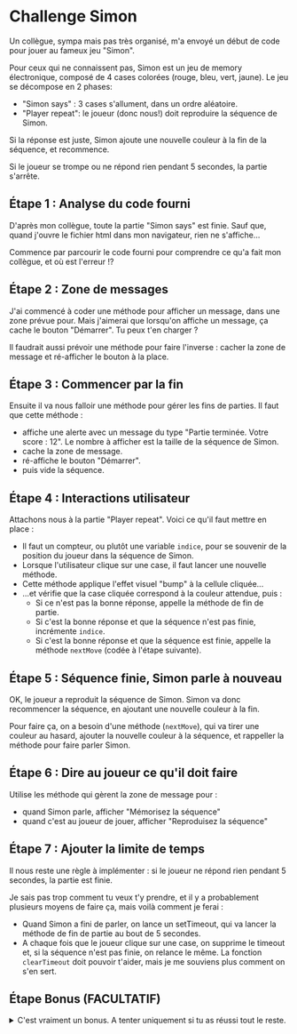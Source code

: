 # Challenge Simon

Un collègue, sympa mais pas très organisé, m'a envoyé un début de code pour jouer au fameux jeu "Simon". 

Pour ceux qui ne connaissent pas, Simon est un jeu de memory électronique, composé de 4 cases colorées (rouge, bleu, vert, jaune). Le jeu se décompose en 2 phases: 
- "Simon says" : 3 cases s'allument, dans un ordre aléatoire.
- "Player repeat": le joueur (donc nous!) doit reproduire la séquence de Simon.

Si la réponse est juste, Simon ajoute une nouvelle couleur à la fin de la séquence, et recommence.

Si le joueur se trompe ou ne répond rien pendant 5 secondes, la partie s'arrête.

## Étape 1 : Analyse du code fourni

D'après mon collègue, toute la partie "Simon says" est finie. Sauf que, quand j'ouvre le fichier html dans mon navigateur, rien ne s'affiche... 

Commence par parcourir le code fourni pour comprendre ce qu'a fait mon collègue, et où est l'erreur !?

## Étape 2 : Zone de messages

J'ai commencé à coder une méthode pour afficher un message, dans une zone prévue pour. Mais j'aimerai que lorsqu'on affiche un message, ça cache le bouton "Démarrer". Tu peux t'en charger ?

Il faudrait aussi prévoir une méthode pour faire l'inverse : cacher la zone de message et ré-afficher le bouton à la place.


## Étape 3 : Commencer par la fin

Ensuite il va nous falloir une méthode pour gérer les fins de parties. Il faut que cette méthode : 
- affiche une alerte avec un message du type "Partie terminée. Votre score : 12". Le nombre à afficher est la taille de la séquence de Simon.
- cache la zone de message.
- ré-affiche le bouton "Démarrer".
- puis vide la séquence.

## Étape 4 : Interactions utilisateur

Attachons nous à la partie "Player repeat". Voici ce qu'il faut mettre en place : 
- Il faut un compteur, ou plutôt une variable `indice`, pour se souvenir de la position du joueur dans la séquence de Simon.
- Lorsque l'utilisateur clique sur une case, il faut lancer une nouvelle méthode.
- Cette méthode applique l'effet visuel "bump" à la cellule cliquée...
- ...et vérifie que la case cliquée correspond à la couleur attendue, puis :
  - Si ce n'est pas la bonne réponse, appelle la méthode de fin de partie.
  - Si c'est la bonne réponse et que la séquence n'est pas finie, incrémente `indice`.
  - Si c'est la bonne réponse et que la séquence est finie, appelle la méthode `nextMove` (codée à l'étape suivante).

## Étape 5 : Séquence finie, Simon parle à nouveau

OK, le joueur a reproduit la séquence de Simon. Simon va donc recommencer la séquence, en ajoutant une nouvelle couleur à la fin.

Pour faire ça, on a besoin d'une méthode (`nextMove`), qui va tirer une couleur au hasard, ajouter la nouvelle couleur à la séquence, et rappeller la méthode pour faire parler Simon.

## Étape 6 : Dire au joueur ce qu'il doit faire

Utilise les méthode qui gèrent la zone de message pour :
- quand Simon parle, afficher "Mémorisez la séquence"
- quand c'est au joueur de jouer, afficher "Reproduisez la séquence"

## Étape 7 : Ajouter la limite de temps

Il nous reste une règle à implémenter : si le joueur ne répond rien pendant 5 secondes, la partie est finie.

Je sais pas trop comment tu veux t'y prendre, et il y a probablement plusieurs moyens de faire ça, mais voilà comment je ferai :
- Quand Simon a fini de parler, on lance un setTimeout, qui va lancer la méthode de fin de partie au bout de 5 secondes.
- A chaque fois que le joueur clique sur une case, on supprime le timeout et, si la séquence n'est pas finie, on relance le même. La fonction `clearTimeout` doit pouvoir t'aider, mais je me souviens plus comment on s'en sert.


## Étape Bonus (<strong>FACULTATIF</strong>)
<details>
<summary>C'est vraiment un bonus. A tenter uniquement si tu as réussi tout le reste.</summary>

Trop bien, on a un Simon fonctionnel. Enfin... presque fonctionnel. Parceque là, un petit malin peut cliquer sur les cases pendant que Simon parle, sans attendre la fin de la séquence... C'est un peu de la triche.

Il faudrait donc que le joueur ne puisse pas cliquer pendant que Simon parle. Tu penses pouvoir faire ça ??

</details>